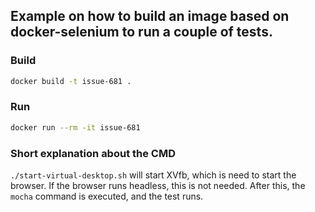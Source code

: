 ## Example on how to build an image based on docker-selenium to run a couple of tests.

### Build

```bash
docker build -t issue-681 .
```

### Run

```bash
docker run --rm -it issue-681
```


### Short explanation about the CMD

`./start-virtual-desktop.sh` will start XVfb, which is need to start the browser. If the browser runs headless, 
this is not needed. After this, the `mocha` command is executed, and the test runs.